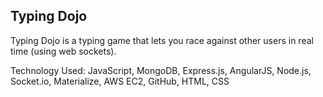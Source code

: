 ## Typing Dojo


Typing Dojo is a typing game that lets you race against other users in real time (using web sockets).


Technology Used:
JavaScript, MongoDB, Express.js, AngularJS, Node.js, Socket.io, Materialize, AWS EC2, GitHub, HTML, CSS
